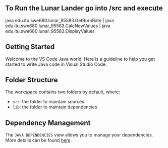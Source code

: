 
## To Run the Lunar Lander go into /src and execute
java edu.itu.swe680.lunar_95583.GetBurnRate | java edu.itu.swe680.lunar_95583.CalcNewValues | java edu.itu.swe680.lunar_95583.DisplayValues



## Getting Started

Welcome to the VS Code Java world. Here is a guideline to help you get started to write Java code in Visual Studio Code.

## Folder Structure

The workspace contains two folders by default, where:

- `src`: the folder to maintain sources
- `lib`: the folder to maintain dependencies

## Dependency Management

The `JAVA DEPENDENCIES` view allows you to manage your dependencies. More details can be found [here](https://github.com/microsoft/vscode-java-pack/blob/master/release-notes/v0.9.0.md#work-with-jar-files-directly).
